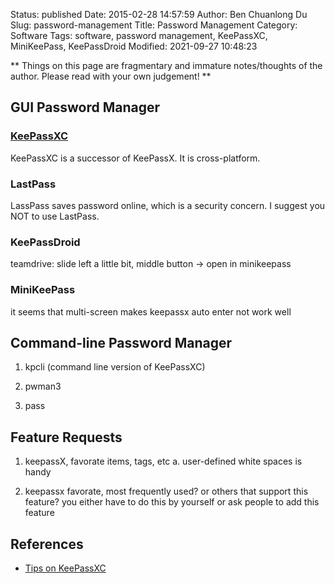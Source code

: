 Status: published
Date: 2015-02-28 14:57:59
Author: Ben Chuanlong Du
Slug: password-management
Title: Password Management
Category: Software
Tags: software, password management, KeePassXC, MiniKeePass, KeePassDroid
Modified: 2021-09-27 10:48:23

**
Things on this page are
fragmentary and immature notes/thoughts of the author.
Please read with your own judgement!
**


## GUI Password Manager

### [KeePassXC](https://keepassxc.org/)

KeePassXC is a successor of KeePassX.
It is cross-platform.

### LastPass

LassPass saves password online,
which is a security concern.
I suggest you NOT to use LastPass.

### KeePassDroid

teamdrive: slide left a little bit, middle button -> open in minikeepass

### MiniKeePass

it seems that multi-screen makes keepassx auto enter not work well


## Command-line Password Manager

1. kpcli (command line version of KeePassXC)

2. pwman3

3. pass


## Feature Requests

1. keepassX, favorate items, tags, etc
	a. user-defined white spaces is handy

2. keepassx favorate, most frequently used? or others that support this feature?
	you either have to do this by yourself or ask people to add this feature

## References 

- [Tips on KeePassXC](http://www.legendu.net/misc/blog/tips-on-keepassxc)